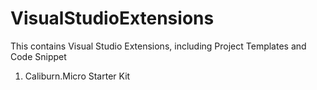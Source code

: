 # VisualStudioExtensions

This contains Visual Studio Extensions, including Project Templates and Code Snippet

1. Caliburn.Micro Starter Kit
